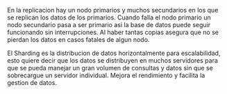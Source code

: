 En la replicacion hay un nodo primarios y muchos secundarios en los que se replican los datos de los primarios. Cuando falla el nodo primario un nodo secundario pasa a ser primario asi la base de datos puede seguir funcionando sin interrupciones. Al haber tantas copias asegura que no se pierdan los datos en casos fatales de algun nodo.

El Sharding es la distribucion de datos horizontalmente para escalabilidad, esto quiere decir que los datos se distribuyen en muchos servidores para que se pueda manejar un gran volumen de consultas y datos sin que se sobrecargue un servidor individual. 
Mejora el rendimiento y facilita la gestion de datos.
